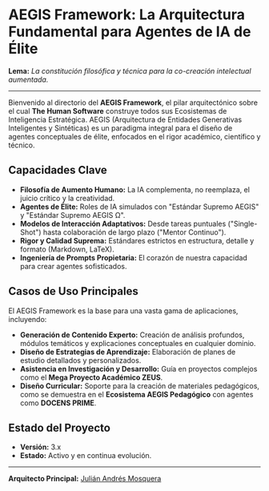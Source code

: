 # **AEGIS Framework: La Arquitectura Fundamental para Agentes de IA de Élite**

**Lema:** *La constitución filosófica y técnica para la co-creación intelectual aumentada.*

---

Bienvenido al directorio del **AEGIS Framework**, el pilar arquitectónico sobre el cual **The Human Software** construye todos sus Ecosistemas de Inteligencia Estratégica. AEGIS (Arquitectura de Entidades Generativas Inteligentes y Sintéticas) es un paradigma integral para el diseño de agentes conceptuales de élite, enfocados en el rigor académico, científico y técnico.

## **Capacidades Clave**

*   **Filosofía de Aumento Humano:** La IA complementa, no reemplaza, el juicio crítico y la creatividad.
*   **Agentes de Élite:** Roles de IA simulados con "Estándar Supremo AEGIS" y "Estándar Supremo AEGIS Ω".
*   **Modelos de Interacción Adaptativos:** Desde tareas puntuales ("Single-Shot") hasta colaboración de largo plazo ("Mentor Continuo").
*   **Rigor y Calidad Suprema:** Estándares estrictos en estructura, detalle y formato (Markdown, LaTeX).
*   **Ingeniería de Prompts Propietaria:** El corazón de nuestra capacidad para crear agentes sofisticados.

## **Casos de Uso Principales**

El AEGIS Framework es la base para una vasta gama de aplicaciones, incluyendo:

*   **Generación de Contenido Experto:** Creación de análisis profundos, módulos temáticos y explicaciones conceptuales en cualquier dominio.
*   **Diseño de Estrategias de Aprendizaje:** Elaboración de planes de estudio detallados y personalizados.
*   **Asistencia en Investigación y Desarrollo:** Guía en proyectos complejos como el **Mega Proyecto Académico ZEUS**.
*   **Diseño Curricular:** Soporte para la creación de materiales pedagógicos, como se demuestra en el **Ecosistema AEGIS Pedagógico** con agentes como **DOCENS PRIME**.

## **Estado del Proyecto**

*   **Versión:** 3.x
*   **Estado:** Activo y en continua evolución.

---

**Arquitecto Principal:** [Julián Andrés Mosquera](https://github.com/ThePyDataEngineer)

